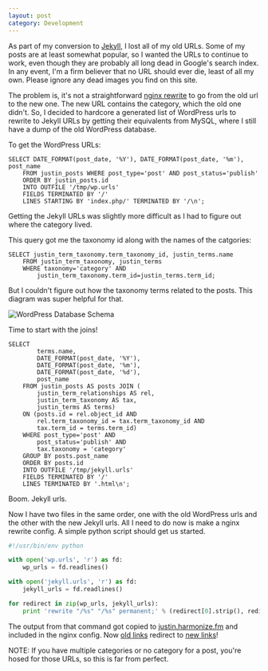 ```yaml
---
layout: post
category: Development
---
```


As part of my conversion to [Jekyll][1], I lost all of my old URLs. Some of my
posts are at least somewhat popular, so I wanted the URLs to continue to work,
even though they are probably all long dead in Google's search index. In any
event, I'm a firm believer that no URL should ever die, least of all my own.
Please ignore any dead images you find on this site.

The problem is, it's not a straightforward [nginx rewrite][2] to go from the old
url to the new one. The new URL contains the category, which the old one didn't.
So, I decided to hardcore a generated list of WordPress urls to rewrite to
Jekyll URLs by getting their equivalents from MySQL, where I still have a dump
of the old WordPress database.

To get the WordPress URLs:

```mysql
SELECT DATE_FORMAT(post_date, '%Y'), DATE_FORMAT(post_date, '%m'), post_name
    FROM justin_posts WHERE post_type='post' AND post_status='publish'
    ORDER BY justin_posts.id
    INTO OUTFILE '/tmp/wp.urls'
    FIELDS TERMINATED BY '/'
    LINES STARTING BY 'index.php/' TERMINATED BY '/\n';
```

Getting the Jekyll URLs was slightly more difficult as I had to figure out
where the category lived.

This query got me the taxonomy id along with the names of the catgories:

```mysql
SELECT justin_term_taxonomy.term_taxonomy_id, justin_terms.name
    FROM justin_term_taxonomy, justin_terms
    WHERE taxonomy='category' AND
        justin_term_taxonomy.term_id=justin_terms.term_id;
```

But I couldn't figure out how the taxonomy terms related to the posts. This
diagram was super helpful for that.

![WordPress Database Schema](//codex.wordpress.org/images/9/9e/WP3.0-ERD.png)

Time to start with the joins!

```mysql
SELECT
        terms.name,
        DATE_FORMAT(post_date, '%Y'),
        DATE_FORMAT(post_date, '%m'),
        DATE_FORMAT(post_date, '%d'),
        post_name
    FROM justin_posts AS posts JOIN (
        justin_term_relationships AS rel,
        justin_term_taxonomy AS tax,
        justin_terms AS terms)
    ON (posts.id = rel.object_id AND
        rel.term_taxonomy_id = tax.term_taxonomy_id AND
        tax.term_id = terms.term_id)
    WHERE post_type='post' AND
        post_status='publish' AND
        tax.taxonomy = 'category'
    GROUP BY posts.post_name
    ORDER BY posts.id
    INTO OUTFILE '/tmp/jekyll.urls'
    FIELDS TERMINATED BY '/'
    LINES TERMINATED BY '.html\n';

```

Boom. Jekyll urls.

Now I have two files in the same order, one with the old WordPress urls and
the other with the new Jekyll urls. All I need to do now is make a nginx
rewrite config. A simple python script should get us started.

```py
#!/usr/bin/env python

with open('wp.urls', 'r') as fd:
    wp_urls = fd.readlines()

with open('jekyll.urls', 'r') as fd:
    jekyll_urls = fd.readlines()

for redirect in zip(wp_urls, jekyll_urls):
    print 'rewrite "/%s" "/%s" permanent;' % (redirect[0].strip(), redirect[1].strip())
```

The output from that command got copied to [justin.harmonize.fm][5]
and included in the nginx config. Now [old links][3] redirect to [new links][4]!

NOTE: If you have multiple categories or no category for a post, you're hosed
for those URLs, so this is far from perfect.

[1]: https://github.com/mojombo/jekyll
[2]: http://wiki.nginx.org/HttpRewriteModule
[3]: http://justin.harmonize.fm/index.php/2009/09/an-introduction-to-javascripts-this/index.html
[4]: https://justin.harmonize.fm/Development/2009/09/26/an-introduction-to-javascripts-this.html
[5]: http://justin.harmonize.fm
